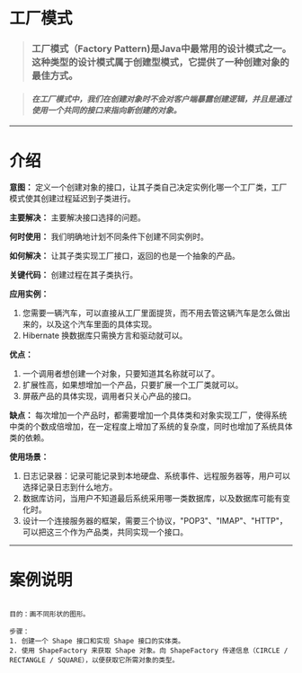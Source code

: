 # 工厂模式
> ### 工厂模式（Factory Pattern)是Java中最常用的设计模式之一。这种类型的设计模式属于创建型模式，它提供了一种创建对象的最佳方式。

> #### _在工厂模式中，我们在创建对象时不会对客户端暴露创建逻辑，并且是通过使用一个共同的接口来指向新创建的对象。_

---------

# 介绍
**意图：** 定义一个创建对象的接口，让其子类自己决定实例化哪一个工厂类，工厂模式使其创建过程延迟到子类进行。

**主要解决：** 主要解决接口选择的问题。

**何时使用：** 我们明确地计划不同条件下创建不同实例时。

**如何解决：** 让其子类实现工厂接口，返回的也是一个抽象的产品。

**关键代码：** 创建过程在其子类执行。

**应用实例：** 
1. 您需要一辆汽车，可以直接从工厂里面提货，而不用去管这辆汽车是怎么做出来的，以及这个汽车里面的具体实现。
2. Hibernate 换数据库只需换方言和驱动就可以。

**优点：** 
1. 一个调用者想创建一个对象，只要知道其名称就可以了。
2. 扩展性高，如果想增加一个产品，只要扩展一个工厂类就可以。
3. 屏蔽产品的具体实现，调用者只关心产品的接口。

**缺点：** 每次增加一个产品时，都需要增加一个具体类和对象实现工厂，使得系统中类的个数成倍增加，在一定程度上增加了系统的复杂度，同时也增加了系统具体类的依赖。

**使用场景：** 
1. 日志记录器：记录可能记录到本地硬盘、系统事件、远程服务器等，用户可以选择记录日志到什么地方。
2. 数据库访问，当用户不知道最后系统采用哪一类数据库，以及数据库可能有变化时。
3. 设计一个连接服务器的框架，需要三个协议，"POP3"、"IMAP"、"HTTP"，可以把这三个作为产品类，共同实现一个接口。

----------

# 案例说明
```text

目的：画不同形状的图形。

步骤：
1. 创建一个 Shape 接口和实现 Shape 接口的实体类。
2. 使用 ShapeFactory 来获取 Shape 对象。向 ShapeFactory 传递信息（CIRCLE / RECTANGLE / SQUARE），以便获取它所需对象的类型。

```